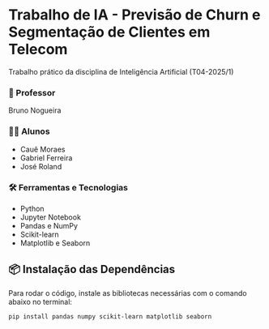 # Trabalho de IA - Previsão de Churn e Segmentação de Clientes em Telecom
Trabalho prático da disciplina de Inteligência Artificial (T04-2025/1)

### 🧠 Professor
Bruno Nogueira

### 👨‍💻 Alunos
- Cauê Moraes
- Gabriel Ferreira
- José Roland

### 🛠️ Ferramentas e Tecnologias
- Python
- Jupyter Notebook
- Pandas e NumPy
- Scikit-learn
- Matplotlib e Seaborn

## 📦 Instalação das Dependências

Para rodar o código, instale as bibliotecas necessárias com o comando abaixo no terminal:

```
pip install pandas numpy scikit-learn matplotlib seaborn
```